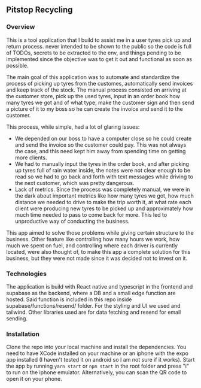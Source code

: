 ## Pitstop Recycling

### Overview

This is a tool application that I build to assist me in a user tyres pick up and return process.
never intended to be shown to the public so the code is full of TODOs, secrets to be extracted to the env, and things
pending to be implemented since the objective was to get it out and functional as soon as possible.

The main goal of this application was to automate and standardize the process of picking up tyres from the customes,
automatically send invoices and keep track of the stock. The manual process consisted on arriving at the customer store,
pick up the used tyres, input in an order book how many tyres we got and of what type, make the customer sign and then
send a picture of it to my boss so he can create the invoice and send it to the customer.

This process, while simple, had a lot of glaring issues:

- We depended on our boss to have a computer close so he could create and send the invoice so the customer could pay.
  This was not always the case, and this need kept him away from spending time on getting more clients.
- We had to manually input the tyres in the order book, and after picking up tyres full of rain water inside, the notes
  were not clear enough to be read so we had to go back and forth with text messages while driving to the next customer,
  which was pretty dangerous.
- Lack of metrics. Since the process was completely manual, we were in the dark about important metrics like how many
  tyres we got, how much distance we needed to drive to make the trip worth it, at what rate each client were producing
  new tyres to be picked up and approximately how much time needed to pass to come back for more. This led to
  unproductive way of conducting the business.

This app aimed to solve those problems while giving certain structure to the business. Other feature like controlling
how many hours we work, how much we spent on fuel, and controlling where each driver is currently located, were also
thought of, to make this app a complete solution for this business, but they were not made since it was decided not to
invest on it.

### Technologies

The application is build with React native and typescript in the frontend and supabase as the backend, where a DB and a
small edge function are hosted. Said function is included in this repo inside supabase/functions/resend/ folder. For the
styling and UI we used and tailwind. Other libraries used are for data fetching and resend for email sending.

### Installation

Clone the repo into your local machine and install the dependencies. You need to have XCode installed on your machine or
an iphone with the expo app installed (I haven't tested it on android so I am not sure if it works). Start the app by
running `yarn start` or `npm start` in the root folder and press "i" to run on the iphone emulator. Alternatively, you
can
scan the QR code to open it on your phone.
